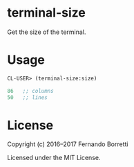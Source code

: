 # terminal-size

Get the size of the terminal.

# Usage

```lisp
CL-USER> (terminal-size:size)

86   ;; columns
50   ;; lines
```

# License

Copyright (c) 2016–2017 Fernando Borretti

Licensed under the MIT License.
